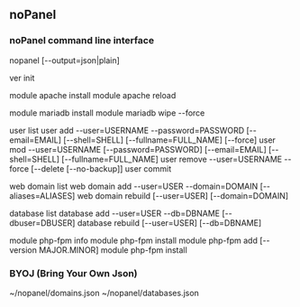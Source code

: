 ## noPanel

### noPanel command line interface

nopanel [--output=json|plain]

ver
init

module apache install
module apache reload

module mariadb install
module mariadb wipe --force

user list
user add --user=USERNAME --password=PASSWORD [--email=EMAIL] [--shell=SHELL] [--fullname=FULL_NAME] [--force]
user mod --user=USERNAME [--password=PASSWORD] [--email=EMAIL] [--shell=SHELL] [--fullname=FULL_NAME]
user remove --user=USERNAME --force [--delete [--no-backup]]
user commit

web domain list
web domain add --user=USER --domain=DOMAIN [--aliases=ALIASES]
web domain rebuild [--user=USER] [--domain=DOMAIN]

database list
database add --user=USER --db=DBNAME [--dbuser=DBUSER]
database rebuild [--user=USER] [--db=DBNAME]

module php-fpm info
module php-fpm install
module php-fpm add [--version MAJOR.MINOR]
module php-fpm install

### BYOJ (Bring Your Own Json)

~/nopanel/domains.json
~/nopanel/databases.json
